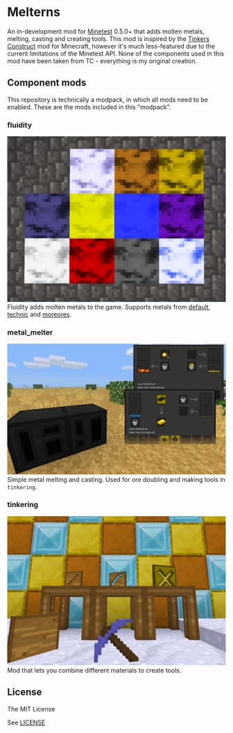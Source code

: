 # Melterns
An in-development mod for [Minetest](http://minetest.net) 0.5.0+ that adds molten metals, melting, casting and creating tools. This mod is inspired by the [Tinkers Construct](https://minecraft.curseforge.com/projects/tinkers-construct) mod for Minecraft, however it's much less-featured due to the current limitations of the Minetest API. None of the components used in this mod have been taken from TC - everything is my original creation.

## Component mods
This repository is technically a modpack, in which all mods need to be enabled. These are the mods included in this "modpack".

### fluidity
![](fluidity/screenshot.png)
Fluidity adds molten metals to the game. Supports metals from [default](https://github.com/minetest/minetest_game), [technic](https://github.com/minetest-mods/technic) and [moreores](https://github.com/minetest-mods/moreores).

### metal_melter
![](metal_melter/screenshot.png)
Simple metal melting and casting. Used for ore doubling and making tools in `tinkering`.

### tinkering
![](tinkering/screenshot.png)
Mod that lets you combine different materials to create tools.

## License
The MIT License

See [LICENSE](LICENSE.txt)
